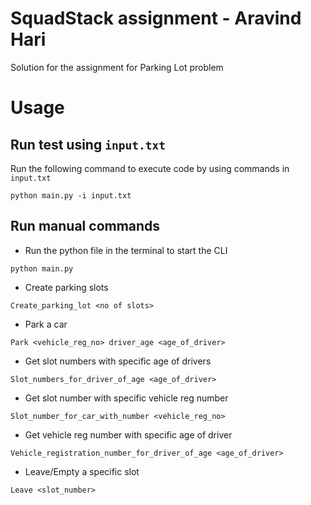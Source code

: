 # SquadStack assignment - Aravind Hari
Solution for the assignment for Parking Lot problem

# Usage

## Run test using `input.txt`


Run the following command to execute code by using commands in `input.txt`
```
python main.py -i input.txt
```

## Run manual commands

- Run the python file in the terminal to start the CLI
```
python main.py
```

- Create parking slots
```
Create_parking_lot <no of slots>
```
 
 - Park a car
```
Park <vehicle_reg_no> driver_age <age_of_driver>
```

- Get slot numbers with specific age of drivers
```
Slot_numbers_for_driver_of_age <age_of_driver>
```

- Get slot number with specific vehicle reg number
```
Slot_number_for_car_with_number <vehicle_reg_no>
```

- Get vehicle reg number with specific age of driver
```
Vehicle_registration_number_for_driver_of_age <age_of_driver>
```

- Leave/Empty a specific slot
```
Leave <slot_number>
```